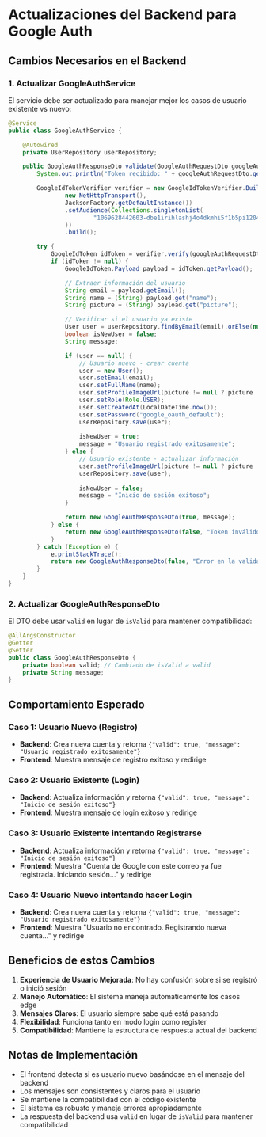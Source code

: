 # Actualizaciones del Backend para Google Auth

## Cambios Necesarios en el Backend

### 1. Actualizar GoogleAuthService

El servicio debe ser actualizado para manejar mejor los casos de usuario existente vs nuevo:

```java
@Service
public class GoogleAuthService {

    @Autowired
    private UserRepository userRepository;

    public GoogleAuthResponseDto validate(GoogleAuthRequestDto googleAuthRequestDto) {
        System.out.println("Token recibido: " + googleAuthRequestDto.getToken());

        GoogleIdTokenVerifier verifier = new GoogleIdTokenVerifier.Builder(
                new NetHttpTransport(),
                JacksonFactory.getDefaultInstance())
                .setAudience(Collections.singletonList(
                        "1069628442603-dbe1irihlashj4o4dkmhi5f1b5pi1204.apps.googleusercontent.com"
                ))
                .build();

        try {
            GoogleIdToken idToken = verifier.verify(googleAuthRequestDto.getToken());
            if (idToken != null) {
                GoogleIdToken.Payload payload = idToken.getPayload();

                // Extraer información del usuario
                String email = payload.getEmail();
                String name = (String) payload.get("name");
                String picture = (String) payload.get("picture");

                // Verificar si el usuario ya existe
                User user = userRepository.findByEmail(email).orElse(null);
                boolean isNewUser = false;
                String message;

                if (user == null) {
                    // Usuario nuevo - crear cuenta
                    user = new User();
                    user.setEmail(email);
                    user.setFullName(name);
                    user.setProfileImageUrl(picture != null ? picture : user.getProfileImageUrl());
                    user.setRole(Role.USER);
                    user.setCreatedAt(LocalDateTime.now());
                    user.setPassword("google_oauth_default");
                    userRepository.save(user);
                    
                    isNewUser = true;
                    message = "Usuario registrado exitosamente";
                } else {
                    // Usuario existente - actualizar información
                    user.setProfileImageUrl(picture != null ? picture : user.getProfileImageUrl());
                    userRepository.save(user);
                    
                    isNewUser = false;
                    message = "Inicio de sesión exitoso";
                }

                return new GoogleAuthResponseDto(true, message);
            } else {
                return new GoogleAuthResponseDto(false, "Token inválido");
            }
        } catch (Exception e) {
            e.printStackTrace();
            return new GoogleAuthResponseDto(false, "Error en la validación del token");
        }
    }
}
```

### 2. Actualizar GoogleAuthResponseDto

El DTO debe usar `valid` en lugar de `isValid` para mantener compatibilidad:

```java
@AllArgsConstructor
@Getter
@Setter
public class GoogleAuthResponseDto {
    private boolean valid; // Cambiado de isValid a valid
    private String message;
}
```

## Comportamiento Esperado

### Caso 1: Usuario Nuevo (Registro)
- **Backend**: Crea nueva cuenta y retorna `{"valid": true, "message": "Usuario registrado exitosamente"}`
- **Frontend**: Muestra mensaje de registro exitoso y redirige

### Caso 2: Usuario Existente (Login)
- **Backend**: Actualiza información y retorna `{"valid": true, "message": "Inicio de sesión exitoso"}`
- **Frontend**: Muestra mensaje de login exitoso y redirige

### Caso 3: Usuario Existente intentando Registrarse
- **Backend**: Actualiza información y retorna `{"valid": true, "message": "Inicio de sesión exitoso"}`
- **Frontend**: Muestra "Cuenta de Google con este correo ya fue registrada. Iniciando sesión..." y redirige

### Caso 4: Usuario Nuevo intentando hacer Login
- **Backend**: Crea nueva cuenta y retorna `{"valid": true, "message": "Usuario registrado exitosamente"}`
- **Frontend**: Muestra "Usuario no encontrado. Registrando nueva cuenta..." y redirige

## Beneficios de estos Cambios

1. **Experiencia de Usuario Mejorada**: No hay confusión sobre si se registró o inició sesión
2. **Manejo Automático**: El sistema maneja automáticamente los casos edge
3. **Mensajes Claros**: El usuario siempre sabe qué está pasando
4. **Flexibilidad**: Funciona tanto en modo login como register
5. **Compatibilidad**: Mantiene la estructura de respuesta actual del backend

## Notas de Implementación

- El frontend detecta si es usuario nuevo basándose en el mensaje del backend
- Los mensajes son consistentes y claros para el usuario
- Se mantiene la compatibilidad con el código existente
- El sistema es robusto y maneja errores apropiadamente
- La respuesta del backend usa `valid` en lugar de `isValid` para mantener compatibilidad 